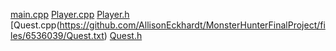 
[main.cpp](https://github.com/AllisonEckhardt/MonsterHunterFinalProject/files/6536023/main.txt)
[Player.cpp](https://github.com/AllisonEckhardt/MonsterHunterFinalProject/files/6536026/Player.txt)
[Player.h](https://github.com/AllisonEckhardt/MonsterHunterFinalProject/files/6536030/Player.txt)
[Quest.cpp(https://github.com/AllisonEckhardt/MonsterHunterFinalProject/files/6536039/Quest.txt)
[Quest.h](https://github.com/AllisonEckhardt/MonsterHunterFinalProject/files/6536033/Quest.txt)

